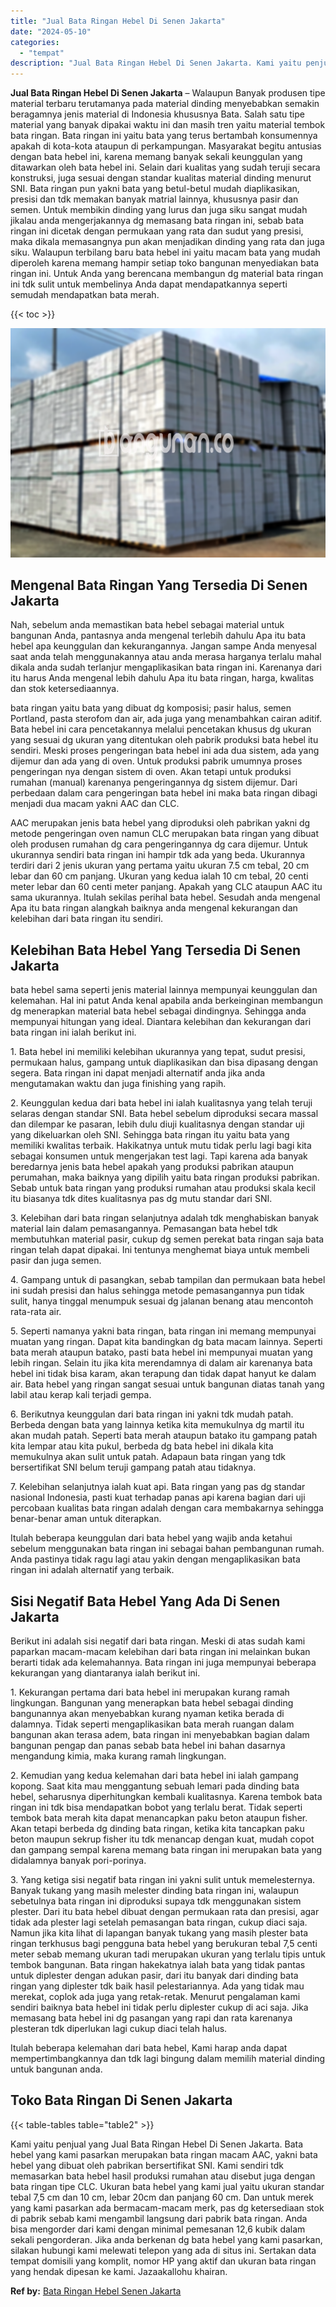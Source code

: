 ```yaml
---
title: "Jual Bata Ringan Hebel Di Senen Jakarta"
date: "2024-05-10"
categories: 
  - "tempat"
description: "Jual Bata Ringan Hebel Di Senen Jakarta. Kami yaitu penjual yang Jual Bata Ringan Hebel Di Senen Jakarta. Bata hebel yang kami pasarkan merupakan bata ringan..."
---
```


**Jual Bata Ringan Hebel Di Senen Jakarta** – Walaupun Banyak produsen tipe material terbaru terutamanya pada material dinding menyebabkan semakin beragamnya jenis material di Indonesia khususnya Bata. Salah satu tipe material yang banyak dipakai waktu ini dan masih tren yaitu material tembok bata ringan. Bata ringan ini yaitu bata yang terus bertambah konsumennya apakah di kota-kota ataupun di perkampungan. Masyarakat begitu antusias dengan bata hebel ini, karena memang banyak sekali keunggulan yang ditawarkan oleh bata hebel ini. Selain dari kualitas yang sudah teruji secara konstruksi, juga sesuai dengan standar kualitas material dinding menurut SNI. Bata ringan pun yakni bata yang betul-betul mudah diaplikasikan, presisi dan tdk memakan banyak matrial lainnya, khususnya pasir dan semen. Untuk membikin dinding yang lurus dan juga siku sangat mudah jikalau anda mengerjakannya dg memasang bata ringan ini, sebab bata ringan ini dicetak dengan permukaan yang rata dan sudut yang presisi, maka dikala memasangnya pun akan menjadikan dinding yang rata dan juga siku. Walaupun terbilang baru bata hebel ini yaitu macam bata yang mudah diperoleh karena memang hampir setiap toko bangunan menyediakan bata ringan ini. Untuk Anda yang berencana membangun dg material bata ringan ini tdk sulit untuk membelinya Anda dapat mendapatkannya seperti semudah mendapatkan bata merah.

{{< toc >}}

![Jual Bata Ringan Hebel Di Senen Jakarta](/images/jual-hebel-murah-44.png)

## Mengenal Bata Ringan Yang Tersedia Di Senen Jakarta

Nah, sebelum anda memastikan bata hebel sebagai material untuk bangunan Anda, pantasnya anda mengenal terlebih dahulu Apa itu bata hebel apa keunggulan dan kekurangannya. Jangan sampe Anda menyesal saat anda telah menggunakannya atau anda merasa harganya terlalu mahal dikala anda sudah terlanjur mengaplikasikan bata ringan ini. Karenanya dari itu harus Anda mengenal lebih dahulu Apa itu bata ringan, harga, kwalitas dan stok ketersediaannya.

bata ringan yaitu bata yang dibuat dg komposisi; pasir halus, semen Portland, pasta sterofom dan air, ada juga yang menambahkan cairan aditif. Bata hebel ini cara pencetakannya melalui pencetakan khusus dg ukuran yang sesuai dg ukuran yang ditentukan oleh pabrik produksi bata hebel itu sendiri. Meski proses pengeringan bata hebel ini ada dua sistem, ada yang dijemur dan ada yang di oven. Untuk produksi pabrik umumnya proses pengeringan nya dengan sistem di oven. Akan tetapi untuk produksi rumahan (manual) karenanya pengeringannya dg sistem dijemur. Dari perbedaan dalam cara pengeringan bata hebel ini maka bata ringan dibagi menjadi dua macam yakni AAC dan CLC.

AAC merupakan jenis bata hebel yang diproduksi oleh pabrikan yakni dg metode pengeringan oven namun CLC merupakan bata ringan yang dibuat oleh produsen rumahan dg cara pengeringannya dg cara dijemur. Untuk ukurannya sendiri bata ringan ini hampir tdk ada yang beda. Ukurannya terdiri dari 2 jenis ukuran yang pertama yaitu ukuran 7.5 cm tebal, 20 cm lebar dan 60 cm panjang. Ukuran yang kedua ialah 10 cm tebal, 20 centi meter lebar dan 60 centi meter panjang. Apakah yang CLC ataupun AAC itu sama ukurannya. Itulah sekilas perihal bata hebel. Sesudah anda mengenal Apa itu bata ringan alangkah baiknya anda mengenal kekurangan dan kelebihan dari bata ringan itu sendiri.

## Kelebihan Bata Hebel Yang Tersedia Di Senen Jakarta

bata hebel sama seperti jenis material lainnya mempunyai keunggulan dan kelemahan. Hal ini patut Anda kenal apabila anda berkeinginan membangun dg menerapkan material bata hebel sebagai dindingnya. Sehingga anda mempunyai hitungan yang ideal. Diantara kelebihan dan kekurangan dari bata ringan ini ialah berikut ini.

1\. Bata hebel ini memiliki kelebihan ukurannya yang tepat, sudut presisi, permukaan halus, gampang untuk diaplikasikan dan bisa dipasang dengan segera. Bata ringan ini dapat menjadi alternatif anda jika anda mengutamakan waktu dan juga finishing yang rapih.

2\. Keunggulan kedua dari bata hebel ini ialah kualitasnya yang telah teruji selaras dengan standar SNI. Bata hebel sebelum diproduksi secara massal dan dilempar ke pasaran, lebih dulu diuji kualitasnya dengan standar uji yang dikeluarkan oleh SNI. Sehingga bata ringan itu yaitu bata yang memiliki kwalitas terbaik. Hakikatnya untuk mutu tidak perlu lagi bagi kita sebagai konsumen untuk mengerjakan test lagi. Tapi karena ada banyak beredarnya jenis bata hebel apakah yang produksi pabrikan ataupun perumahan, maka baiknya yang dipilih yaitu bata ringan produksi pabrikan. Sebab untuk bata ringan yang produksi rumahan atau produksi skala kecil itu biasanya tdk dites kualitasnya pas dg mutu standar dari SNI.

3\. Kelebihan dari bata ringan selanjutnya adalah tdk menghabiskan banyak material lain dalam pemasangannya. Pemasangan bata hebel tdk membutuhkan material pasir, cukup dg semen perekat bata ringan saja bata ringan telah dapat dipakai. Ini tentunya menghemat biaya untuk membeli pasir dan juga semen.

4\. Gampang untuk di pasangkan, sebab tampilan dan permukaan bata hebel ini sudah presisi dan halus sehingga metode pemasangannya pun tidak sulit, hanya tinggal menumpuk sesuai dg jalanan benang atau mencontoh rata-rata air.

5\. Seperti namanya yakni bata ringan, bata ringan ini memang mempunyai muatan yang ringan. Dapat kita bandingkan dg bata macam lainnya. Seperti bata merah ataupun batako, pasti bata hebel ini mempunyai muatan yang lebih ringan. Selain itu jika kita merendamnya di dalam air karenanya bata hebel ini tidak bisa karam, akan terapung dan tidak dapat hanyut ke dalam air. Bata hebel yang ringan sangat sesuai untuk bangunan diatas tanah yang labil atau kerap kali terjadi gempa.

6\. Berikutnya keunggulan dari bata ringan ini yakni tdk mudah patah. Berbeda dengan bata yang lainnya ketika kita memukulnya dg martil itu akan mudah patah. Seperti bata merah ataupun batako itu gampang patah kita lempar atau kita pukul, berbeda dg bata hebel ini dikala kita memukulnya akan sulit untuk patah. Adapaun bata ringan yang tdk bersertifikat SNI belum teruji gampang patah atau tidaknya.

7\. Kelebihan selanjutnya ialah kuat api. Bata ringan yang pas dg standar nasional Indonesia, pasti kuat terhadap panas api karena bagian dari uji percobaan kualitas bata ringan adalah dengan cara membakarnya sehingga benar-benar aman untuk diterapkan.

Itulah beberapa keunggulan dari bata hebel yang wajib anda ketahui sebelum menggunakan bata ringan ini sebagai bahan pembangunan rumah. Anda pastinya tidak ragu lagi atau yakin dengan mengaplikasikan bata ringan ini adalah alternatif yang terbaik.

## Sisi Negatif Bata Hebel Yang Ada Di Senen Jakarta

Berikut ini adalah sisi negatif dari bata ringan. Meski di atas sudah kami paparkan macam-macam kelebihan dari bata ringan ini melainkan bukan berarti tidak ada kelemahannya. Bata ringan ini juga mempunyai beberapa kekurangan yang diantaranya ialah berikut ini.

1\. Kekurangan pertama dari bata hebel ini merupakan kurang ramah lingkungan. Bangunan yang menerapkan bata hebel sebagai dinding bangunannya akan menyebabkan kurang nyaman ketika berada di dalamnya. Tidak seperti mengaplikasikan bata merah ruangan dalam bangunan akan terasa adem, bata ringan ini menyebabkan bagian dalam bangunan pengap dan panas sebab bata hebel ini bahan dasarnya mengandung kimia, maka kurang ramah lingkungan.

2\. Kemudian yang kedua kelemahan dari bata hebel ini ialah gampang kopong. Saat kita mau menggantung sebuah lemari pada dinding bata hebel, seharusnya diperhitungkan kembali kualitasnya. Karena tembok bata ringan ini tdk bisa mendapatkan bobot yang terlalu berat. Tidak seperti tembok bata merah kita dapat menancapkan paku beton ataupun fisher. Akan tetapi berbeda dg dinding bata ringan, ketika kita tancapkan paku beton maupun sekrup fisher itu tdk menancap dengan kuat, mudah copot dan gampang sempal karena memang bata ringan ini merupakan bata yang didalamnya banyak pori-porinya.

3\. Yang ketiga sisi negatif bata ringan ini yakni sulit untuk memelesternya. Banyak tukang yang masih melester dinding bata ringan ini, walaupun sebetulnya bata ringan ini diproduksi supaya tdk menggunakan sistem plester. Dari itu bata hebel dibuat dengan permukaan rata dan presisi, agar tidak ada plester lagi setelah pemasangan bata ringan, cukup diaci saja. Namun jika kita lihat di lapangan banyak tukang yang masih plester bata ringan terkhusus bagi pengguna bata hebel yang berukuran tebal 7,5 centi meter sebab memang ukuran tadi merupakan ukuran yang terlalu tipis untuk tembok bangunan. Bata ringan hakekatnya ialah bata yang tidak pantas untuk diplester dengan adukan pasir, dari itu banyak dari dinding bata ringan yang diplester tdk baik hasil pelestariannya. Ada yang tidak mau merekat, coplok ada juga yang retak-retak. Menurut pengalaman kami sendiri baiknya bata hebel ini tidak perlu diplester cukup di aci saja. Jika memasang bata hebel ini dg pasangan yang rapi dan rata karenanya plesteran tdk diperlukan lagi cukup diaci telah halus.

Itulah beberapa kelemahan dari bata hebel, Kami harap anda dapat mempertimbangkannya dan tdk lagi bingung dalam memilih material dinding untuk bangunan anda.

## Toko Bata Ringan Di Senen Jakarta

{{< table-tables table="table2" >}}

Kami yaitu penjual yang Jual Bata Ringan Hebel Di Senen Jakarta. Bata hebel yang kami pasarkan merupakan bata ringan macam AAC, yakni bata hebel yang dibuat oleh pabrikan bersertifikat SNI. Kami sendiri tdk memasarkan bata hebel hasil produksi rumahan atau disebut juga dengan bata ringan tipe CLC. Ukuran bata hebel yang kami jual yaitu ukuran standar tebal 7,5 cm dan 10 cm, lebar 20cm dan panjang 60 cm. Dan untuk merek yang kami pasarkan ada bermacam-macam merk, pas dg ketersediaan stok di pabrik sebab kami mengambil langsung dari pabrik bata ringan. Anda bisa mengorder dari kami dengan minimal pemesanan 12,6 kubik dalam sekali pengorderan. Jika anda berkenan dg bata hebel yang kami pasarkan, silakan hubungi kami melewati telepon yang ada di situs ini. Sertakan data tempat domisili yang komplit, nomor HP yang aktif dan ukuran bata ringan yang hendak dipesan ke kami. Jazaakallohu khairan.

**Ref by:** [Bata Ringan Hebel Senen Jakarta](https://id.wikipedia.org/wiki/Bata)
